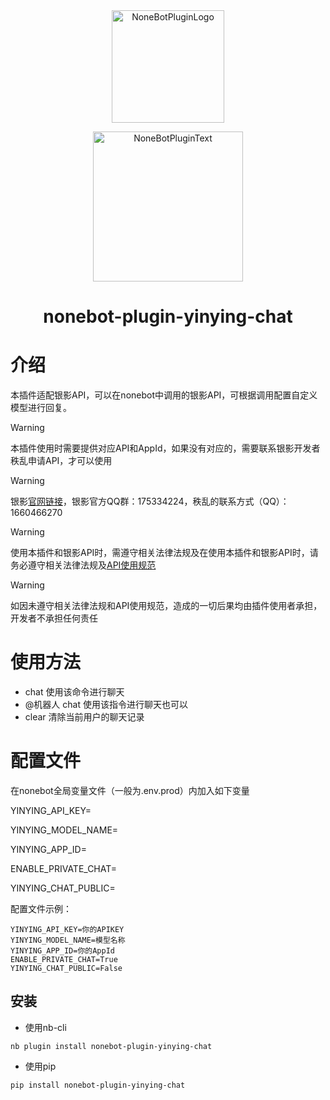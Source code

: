 <div align="center">
  <a href="https://v2.nonebot.dev/store"><img src="https://github.com/A-kirami/nonebot-plugin-template/blob/resources/nbp_logo.png" width="180" height="180" alt="NoneBotPluginLogo"></a>
  <br>
  <p><img src="https://github.com/A-kirami/nonebot-plugin-template/blob/resources/NoneBotPlugin.svg" width="240" alt="NoneBotPluginText"></p>
</div>

<div align="center">

# nonebot-plugin-yinying-chat
</div>


# 介绍

  本插件适配银影API，可以在nonebot中调用的银影API，可根据调用配置自定义模型进行回复。

> [!WARNING]
> 本插件使用时需要提供对应API和AppId，如果没有对应的，需要联系银影开发者秩乱申请API，才可以使用

> [!WARNING]
> 银影[官网链接](https://chat.wingmark.cn/)，银影官方QQ群：175334224，秩乱的联系方式（QQ）：1660466270

> [!WARNING]
> 使用本插件和银影API时，需遵守相关法律法规及在使用本插件和银影API时，请务必遵守相关法律法规及[API使用规范](https://wingmark.feishu.cn/docx/Zk5RdCKSRoBnH8xI3jfcTXBEnXe)

> [!WARNING]
> 如因未遵守相关法律法规和API使用规范，造成的一切后果均由插件使用者承担，开发者不承担任何责任

# 使用方法

- chat 使用该命令进行聊天
- @机器人 chat 使用该指令进行聊天也可以
- clear 清除当前用户的聊天记录

# 配置文件
在nonebot全局变量文件（一般为.env.prod）内加入如下变量

YINYING_API_KEY=

YINYING_MODEL_NAME=

YINYING_APP_ID=

ENABLE_PRIVATE_CHAT=

YINYING_CHAT_PUBLIC=


配置文件示例：

```dotenv
YINYING_API_KEY=你的APIKEY
YINYING_MODEL_NAME=模型名称
YINYING_APP_ID=你的AppId
ENABLE_PRIVATE_CHAT=True
YINYING_CHAT_PUBLIC=False
```


##  安装

* 使用nb-cli
```shell
nb plugin install nonebot-plugin-yinying-chat
```

* 使用pip
```shell
pip install nonebot-plugin-yinying-chat